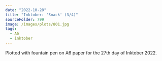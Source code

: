 ```yaml
---
date: "2022-10-28"
title: "Inktober: 'Snack' (3/4)"
sourceFolder: 799
image: /images/plots/801.jpg
tags:
  - A6
  - inktober
---
```


Plotted with fountain pen on A6 paper for the 27th day of Inktober 2022.
